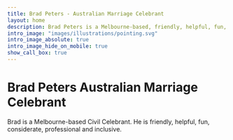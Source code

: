 ```yaml
---
title: Brad Peters - Australian Marriage Celebrant
layout: home
description: Brad Peters is a Melbourne-based, friendly, helpful, fun, considerate, professional and inclusive Australian Marriage Celebrant.
intro_image: "images/illustrations/pointing.svg"
intro_image_absolute: true
intro_image_hide_on_mobile: true
show_call_box: true
---
```


# Brad Peters Australian Marriage Celebrant

Brad is a Melbourne-based Civil Celebrant. He is friendly, helpful, fun, considerate, professional and inclusive.
